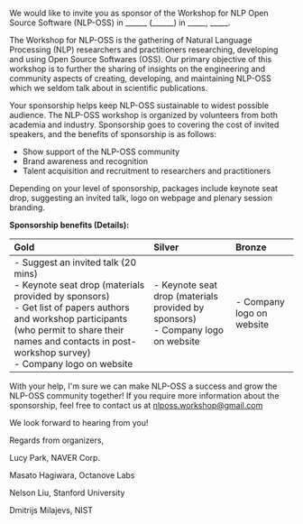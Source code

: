 We would like to invite you as sponsor of the Workshop for NLP Open Source Software (NLP-OSS) in ______ (______) in _____, _____. 

The Workshop for NLP-OSS is the gathering of Natural Language Processing (NLP) researchers and practitioners researching, developing and using Open Source Softwares (OSS). Our primary objective of this workshop is to further the sharing of insights on the engineering and community aspects of creating, developing, and maintaining NLP-OSS which we seldom talk about in scientific publications.

Your sponsorship helps keep NLP-OSS sustainable to widest possible audience. The NLP-OSS workshop is organized by volunteers from both academia and industry. Sponsorship goes to covering the cost of invited speakers, and the benefits of sponsorship is as follows:

 - Show support of the NLP-OSS community
 - Brand awareness and recognition
 - Talent acquisition and recruitment to researchers and practitioners

Depending on your level of sponsorship, packages include keynote seat drop, suggesting an invited talk, logo on webpage and plenary session branding.

**Sponsorship benefits (Details):**

| Gold | Silver | Bronze | 
|:-|:-|:-|
| - Suggest an invited talk (20 mins) <br> - Keynote seat drop (materials provided by sponsors) <br>  - Get list of papers authors and workshop participants (who permit to share their names and contacts in post-workshop survey) <br> - Company logo on website | - Keynote seat drop (materials provided by sponsors) <br> - Company logo on website | - Company logo on website |


With your help, I'm sure we can make NLP-OSS a success and grow the NLP-OSS community together! If you require more information about the sponsorship, feel free to contact us at nlposs.workshop@gmail.com

We look forward to hearing from you!

Regards from organizers,

 Lucy Park, NAVER Corp.
 
 Masato Hagiwara, Octanove Labs
 
 Nelson Liu, Stanford University

 Dmitrijs Milajevs, NIST 

